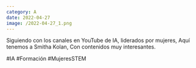 ```yaml
--- 
category: A 
date: 2022-04-27 
image: /2022-04-27_1.png 
--- 
```


Siguiendo con los canales en YouTube de IA, liderados por mujeres, Aquí tenemos a Smitha Kolan, Con contenidos muy interesantes.  

#IA #Formación #MujeresSTEM